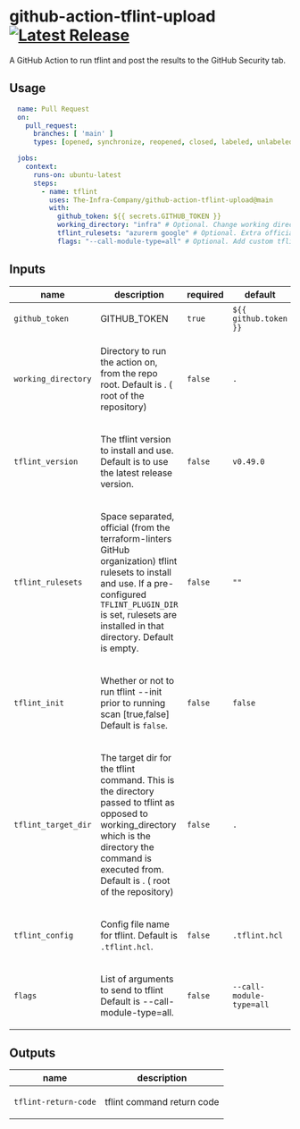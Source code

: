 # github-action-tflint-upload [![Latest Release](https://img.shields.io/github/release/The-Infra-Company/github-action-tflint-upload.svg)](https://github.com/cloudposse/github-action-tflint-upload/releases/latest)

A GitHub Action to run tflint and post the results to the GitHub Security tab.

## Usage

```yaml
  name: Pull Request
  on:
    pull_request:
      branches: [ 'main' ]
      types: [opened, synchronize, reopened, closed, labeled, unlabeled]

  jobs:
    context:
      runs-on: ubuntu-latest
      steps:
        - name: tflint
          uses: The-Infra-Company/github-action-tflint-upload@main
          with:
            github_token: ${{ secrets.GITHUB_TOKEN }}
            working_directory: "infra" # Optional. Change working directory
            tflint_rulesets: "azurerm google" # Optional. Extra official rulesets to install
            flags: "--call-module-type=all" # Optional. Add custom tflint flags
```

<!-- action-docs-inputs source="action.yml" -->
## Inputs

| name | description | required | default |
| --- | --- | --- | --- |
| `github_token` | <p>GITHUB_TOKEN</p> | `true` | `${{ github.token }}` |
| `working_directory` | <p>Directory to run the action on, from the repo root. Default is . ( root of the repository)</p> | `false` | `.` |
| `tflint_version` | <p>The tflint version to install and use. Default is to use the latest release version.</p> | `false` | `v0.49.0` |
| `tflint_rulesets` | <p>Space separated, official (from the terraform-linters GitHub organization) tflint rulesets to install and use. If a pre-configured <code>TFLINT_PLUGIN_DIR</code> is set, rulesets are installed in that directory. Default is empty.</p> | `false` | `""` |
| `tflint_init` | <p>Whether or not to run tflint --init prior to running scan [true,false] Default is <code>false</code>.</p> | `false` | `false` |
| `tflint_target_dir` | <p>The target dir for the tflint command. This is the directory passed to tflint as opposed to working_directory which is the directory the command is executed from. Default is . ( root of the repository)</p> | `false` | `.` |
| `tflint_config` | <p>Config file name for tflint. Default is <code>.tflint.hcl</code>.</p> | `false` | `.tflint.hcl` |
| `flags` | <p>List of arguments to send to tflint Default is --call-module-type=all.</p> | `false` | `--call-module-type=all` |
<!-- action-docs-inputs source="action.yml" -->

<!-- action-docs-outputs source="action.yml" -->
## Outputs

| name | description |
| --- | --- |
| `tflint-return-code` | <p>tflint command return code</p> |
<!-- action-docs-outputs source="action.yml" -->
